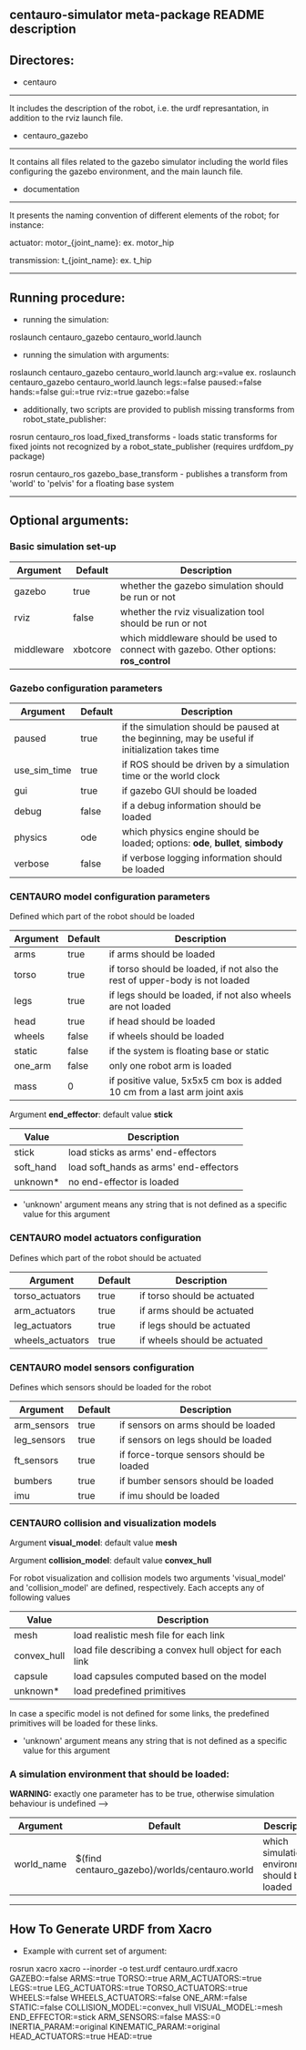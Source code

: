 centauro-simulator meta-package README description
--------

Directores:
--------

- centauro
--------
It includes the description of the robot, i.e. the urdf represantation, in addition to the rviz launch file.

- centauro_gazebo
--------
It contains all files related to the gazebo simulator including the world files configuring the gazebo environment, and the main launch file.

- documentation
--------
It presents the naming convention of different elements of the robot; for instance:

 actuator: motor_{joint_name}: 
 	   ex. motor_hip

 transmission: t_{joint_name}:
	      ex. t_hip


--------
Running procedure:
--------

- running the simulation: 

roslaunch centauro_gazebo centauro_world.launch

- running the simulation with arguments:

roslaunch centauro_gazebo centauro_world.launch arg:=value
ex. roslaunch centauro_gazebo centauro_world.launch legs:=false paused:=false hands:=false gui:=true rviz:=true gazebo:=false

- additionally, two scripts are provided to publish missing transforms from robot_state_publisher:

rosrun centauro_ros load_fixed_transforms - loads static transforms for fixed joints not recognized by a robot_state_publisher (requires urdfdom_py package)

rosrun centauro_ros gazebo_base_transform - publishes a transform from 'world' to 'pelvis' for a floating base system 

--------
Optional arguments:
--------

### Basic simulation set-up

| Argument | Default | Description |
| ---| --- | --- |
| gazebo | true | whether the gazebo simulation should be run or not |
| rviz | false | whether the rviz visualization tool should be run or not  |
| middleware | xbotcore | which middleware should be used to connect with gazebo. Other options: **ros_control** |

### Gazebo configuration parameters

| Argument | Default | Description |
| ---| --- | --- |
| paused | true | if the simulation should be paused at the beginning, may be useful if initialization takes time |
| use_sim_time | true | if ROS should be driven by a simulation time or the world clock |
| gui | true | if gazebo GUI should be loaded |
| debug | false | if a debug information should be loaded |
| physics | ode | which physics engine should be loaded; options: **ode**, **bullet**, **simbody** |
| verbose | false | if verbose logging information should be loaded |

### CENTAURO model configuration parameters
Defined which part of the robot should be loaded

| Argument | Default | Description |
| ---| --- | --- |
| arms | true | if arms should be loaded |
| torso | true | if torso should be loaded, if not also the rest of upper-body is not loaded |
| legs | true | if legs should be loaded, if not also wheels are not loaded |
| head | true | if head should be loaded |
| wheels | false | if wheels should be loaded |
| static | false | if the system is floating base or static |
| one_arm | false | only one robot arm is loaded |
| mass | 0 | if positive value, 5x5x5 cm box is added 10 cm from a last arm joint axis |

Argument **end_effector**: default value **stick**

| Value | Description |
| ---| --- |
| stick | load sticks as arms' end-effectors |
| soft_hand | load soft_hands as arms' end-effectors |
| unknown* | no end-effector is loaded|

* 'unknown' argument means any string that is not defined as a specific value for this argument 

### CENTAURO model  actuators configuration
Defines which part of the robot should be actuated

| Argument | Default | Description |
| ---| --- | --- |
| torso_actuators | true | if torso should be actuated |
| arm_actuators | true | if arms should be actuated |
| leg_actuators | true | if legs should be actuated |
| wheels_actuators | true | if wheels should be actuated |

### CENTAURO model sensors configuration
Defines which sensors should be loaded for the robot

| Argument | Default | Description |
| ---| --- | --- |
| arm_sensors | true | if sensors on arms should be loaded |
| leg_sensors | true | if sensors on legs should be loaded |
| ft_sensors | true | if force-torque sensors should be loaded |
| bumbers | true | if bumber sensors should be loaded |
| imu | true | if imu should be loaded |

### CENTAURO collision and visualization models

Argument **visual_model**: default value **mesh**

Argument **collision_model**: default value **convex_hull**

For robot visualization and collision models two arguments 'visual_model' and 'collision_model' are defined, respectively. Each accepts any of following values

| Value | Description |
| ---| --- |
| mesh | load realistic mesh file for each link |
| convex_hull | load file describing a convex hull object for each link |
| capsule | load capsules computed based on the model |
| unknown* | load predefined primitives |

In case a specific model is not defined for some links, the predefined primitives will be loaded for these links.

* 'unknown' argument means any string that is not defined as a specific value for this argument 

### A simulation environment that should be loaded:
**WARNING:** exactly one parameter has to be true, otherwise simulation behaviour is undefined -->

| Argument | Default | Description |
| ---| --- | --- |
| world_name | $(find centauro_gazebo)/worlds/centauro.world | which simulation environment should be loaded |


--------
How To Generate URDF from Xacro
--------

- Example with current set of argument:

rosrun xacro xacro --inorder -o test.urdf centauro.urdf.xacro GAZEBO:=false ARMS:=true TORSO:=true ARM_ACTUATORS:=true LEGS:=true LEG_ACTUATORS:=true TORSO_ACTUATORS:=true WHEELS:=false WHEELS_ACTUATORS:=false ONE_ARM:=false STATIC:=false COLLISION_MODEL:=convex_hull VISUAL_MODEL:=mesh END_EFFECTOR:=stick ARM_SENSORS:=false MASS:=0 INERTIA_PARAM:=original KINEMATIC_PARAM:=original HEAD_ACTUATORS:=true HEAD:=true



